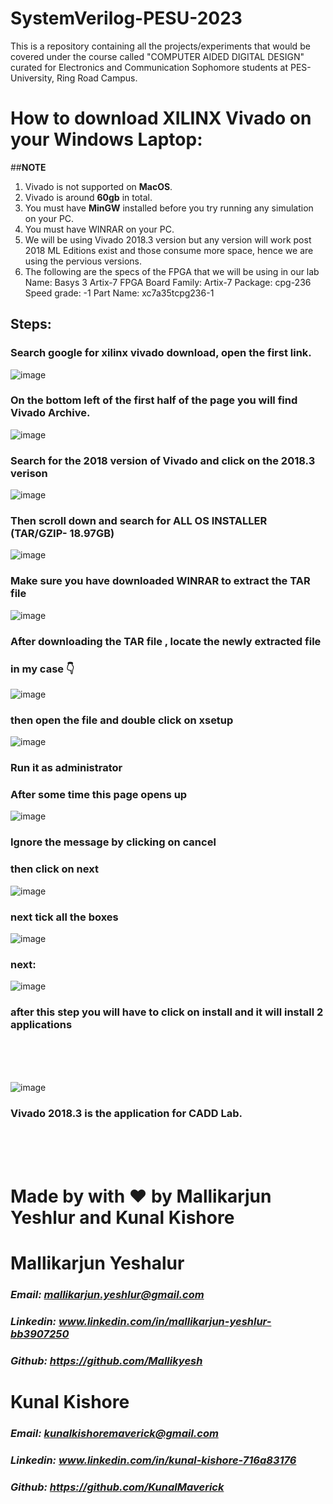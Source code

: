 # SystemVerilog-PESU-2023
This is a repository containing all the projects/experiments that would be covered under the course called "COMPUTER AIDED DIGITAL DESIGN" curated for Electronics and Communication Sophomore students at PES-University, Ring Road Campus.



# How to download **XILINX Vivado** on your Windows Laptop:

##**NOTE**
 
1. Vivado is not supported on **MacOS**.
2. Vivado is around **60gb** in total.
3. You must have **MinGW** installed before you try running any simulation on your PC.
4. You must have WINRAR on your PC.
5. We will be using Vivado 2018.3 version but any version will work post 2018 ML Editions exist and those consume more space, hence we are using the pervious versions.
6. The following are the specs of the FPGA that we will be using in our lab
    Name: Basys 3 Artix-7 FPGA Board
    Family: Artix-7
    Package: cpg-236
    Speed grade: -1
    Part Name: xc7a35tcpg236-1



## Steps:

### Search google for xilinx vivado download, open the first link. 
![image](https://github.com/KunalMaverick/SystemVerilog-PESU-2023/assets/127118191/14309be8-df4e-427c-bf5e-8e9af2d7b529)




### On the bottom left of the first half of the page you will find Vivado Archive.
![image](https://github.com/KunalMaverick/SystemVerilog-PESU-2023/assets/127118191/1e91a924-93c8-4c0c-ad7c-e5b06db21fe9)

### Search for the 2018 version of Vivado and click on the **2018.3** verison
![image](https://github.com/KunalMaverick/SystemVerilog-PESU-2023/assets/127118191/5e2e60b8-38a4-450b-9948-f15bbecd71f0)

### Then scroll down and search for **ALL OS INSTALLER** (TAR/GZIP- 18.97GB)

![image](https://github.com/KunalMaverick/SystemVerilog-PESU-2023/assets/127118191/663a924c-9674-4e5b-8eb9-7e2a4393991d)


### Make sure you have downloaded WINRAR to extract the TAR file

![image](https://github.com/KunalMaverick/SystemVerilog-PESU-2023/assets/127118191/d75019eb-d269-4473-92d2-1217c916d366)

### After downloading the TAR file , locate the newly extracted file

### in my case 👇
![image](https://github.com/KunalMaverick/SystemVerilog-PESU-2023/assets/127118191/6b4fb439-7cc3-4e91-adf8-18cf64ff8f01)

### then open the file and double click on xsetup
![image](https://github.com/KunalMaverick/SystemVerilog-PESU-2023/assets/127118191/6926d58c-b81d-4990-a2b7-1ca269d8de16)

### Run it as administrator

### After some time this page opens up 
![image](https://github.com/KunalMaverick/SystemVerilog-PESU-2023/assets/127118191/04a3caa7-2a60-44fd-ad08-e549950129dc)


### Ignore the message by clicking on cancel
### then click on **next**

![image](https://github.com/KunalMaverick/SystemVerilog-PESU-2023/assets/127118191/3d8eb77d-b2cd-4231-b67a-4d19ffbbe295)


### next tick all the boxes
![image](https://github.com/KunalMaverick/SystemVerilog-PESU-2023/assets/127118191/9fb52d1c-618e-4789-9e9f-3a0e68b11c91)


### next:

![image](https://github.com/KunalMaverick/SystemVerilog-PESU-2023/assets/127118191/2a49fbcd-86c7-4882-8465-a14162b01352)

### after this step you will have to click on install and it will install 2 applications
<br/>
<br/>
<br/>

![image](https://github.com/KunalMaverick/SystemVerilog-PESU-2023/assets/127118191/37247f9c-c66b-42ee-b21c-ff488d5538cd)

### Vivado 2018.3 is the application for CADD Lab.


<br/>
<br/>
<br/>





# Made by with ❤️ by Mallikarjun Yeshlur and Kunal Kishore <br/>

# Mallikarjun Yeshalur <br/>
### *Email: mallikarjun.yeshlur@gmail.com*  <br/>
### *Linkedin: www.linkedin.com/in/mallikarjun-yeshlur-bb3907250*  <br/>
### *Github: https://github.com/Mallikyesh*  <br/>

# Kunal Kishore <br/>
### *Email: kunalkishoremaverick@gmail.com*  <br/>
### *Linkedin: www.linkedin.com/in/kunal-kishore-716a83176*  <br/>
### *Github: https://github.com/KunalMaverick*  <br/>













